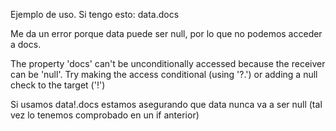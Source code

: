 Ejemplo de uso.
Si tengo esto:
data.docs

Me da un error porque data puede ser null, por lo que no podemos acceder a docs.

The property 'docs' can't be unconditionally accessed because the receiver can be 'null'.
Try making the access conditional (using '?.') or adding a null check to the target ('!')

Si usamos data!.docs estamos asegurando que data nunca va a ser null (tal vez lo tenemos comprobado en un if anterior)
